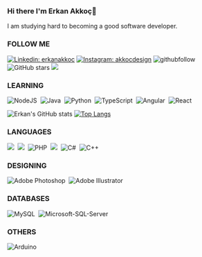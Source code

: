 ### Hi there I'm Erkan Akkoç👋
I am studying hard to becoming a good software developer.

### FOLLOW ME

[![Linkedin: erkanakkoc](https://img.shields.io/badge/-erkanakkoc-blue?style=flat-square&logo=Linkedin&logoColor=white&link=https://www.linkedin.com/in/erkanakkoc/)](https://www.linkedin.com/in/erkanakkoc/)
[![Instagram: akkocdesign](https://img.shields.io/badge/-akkocdesign-red?style=flat-square&logo=Instagram&logoColor=white&link=https://instagram.com/akkocdesign/)](https://instagram.com/akkocdesign/)
![githubfollow](https://img.shields.io/github/followers/erkanakkoc?label=Github&style=social)
![GitHub stars](https://img.shields.io/github/stars/erkanakkoc?style=social)
![](https://visitor-badge.glitch.me/badge?page_id=erkanakkoc.erkanakkoc)


### LEARNING
<img alt="NodeJS" src="https://img.shields.io/badge/node.js%20-%2343853D.svg?&style=for-the-badge&logo=node.js&logoColor=white"/>&nbsp;&nbsp;<img alt="Java" src="https://img.shields.io/badge/java-%23ED8B00.svg?&style=for-the-badge&logo=java&logoColor=white"/>&nbsp;&nbsp;<img alt="Python" src="https://img.shields.io/badge/python%20-%2314354C.svg?&style=for-the-badge&logo=python&logoColor=white"/>&nbsp;&nbsp;<img alt="TypeScript" src="https://img.shields.io/badge/typescript%20-%23007ACC.svg?&style=for-the-badge&logo=typescript&logoColor=white"/>&nbsp;&nbsp;<img alt="Angular" src="https://img.shields.io/badge/angular%20-%23DD0031.svg?&style=for-the-badge&logo=angular&logoColor=white"/>&nbsp;&nbsp;<img alt="React" src="https://img.shields.io/badge/react%20-%23007ACC.svg?&style=for-the-badge&logo=react&logoColor=white"/>&nbsp;&nbsp;

![Erkan's GitHub stats](https://github-readme-stats.vercel.app/api?username=erkanakkoc&show_icons=true&theme=algolia)
[![Top Langs](https://github-readme-stats.vercel.app/api/top-langs/?username=erkanakkoc&layout=compact)](https://github.com/anuraghazra/github-readme-stats)

### LANGUAGES

<img src="https://img.shields.io/badge/html5%20-%23e34f26.svg?&style=for-the-badge&logo=html5&logoColor=white" />&nbsp;&nbsp;<img src="https://img.shields.io/badge/css3%20-%231572B6.svg?&style=for-the-badge&logo=css3&logoColor=white" />&nbsp;&nbsp;<img alt="PHP" src="https://img.shields.io/badge/php-%23777BB4.svg?&style=for-the-badge&logo=php&logoColor=white"/>&nbsp;&nbsp;<img src="https://img.shields.io/badge/javascript%20-%23F7DF1E.svg?&style=for-the-badge&logo=javascript&logoColor=white" />&nbsp;&nbsp;<img alt="C#" src="https://img.shields.io/badge/c%23%20-%23239120.svg?&style=for-the-badge&logo=c-sharp&logoColor=white"/>&nbsp;&nbsp;<img alt="C++" src="https://img.shields.io/badge/c++%20-%2300599C.svg?&style=for-the-badge&logo=c%2B%2B&ogoColor=white"/>&nbsp;&nbsp;
</p>

### DESIGNING
<img alt="Adobe Photoshop" src="https://img.shields.io/badge/adobe%20photoshop%20-%2331A8FF.svg?&style=for-the-badge&logo=adobe%20photoshop&logoColor=white"/>&nbsp;&nbsp;<img alt="Adobe Illustrator" src="https://img.shields.io/badge/adobe%20illustrator%20-%23FF9A00.svg?&style=for-the-badge&logo=adobe%20illustrator&logoColor=white"/>&nbsp;&nbsp;

### DATABASES
<img alt="MySQL" src="https://img.shields.io/badge/mysql-%2300f.svg?&style=for-the-badge&logo=mysql&logoColor=white"/>&nbsp;&nbsp;<img alt="Microsoft-SQL-Server" src="https://img.shields.io/badge/microsoftsqlserver-%23DD0031.svg?&style=for-the-badge&logo=microsoft-sql-server&logoColor=white"/>

### OTHERS
<img alt="Arduino" src="https://img.shields.io/badge/-Arduino-00979D?style=for-the-badge&logo=Arduino&logoColor=white"/>

<!--
<br/>
[![willianrod's wakatime stats](https://github-readme-stats.vercel.app/api/wakatime?username=erkanakkoc)](https://github.com/anuraghazra/github-readme-stats)




**erkanakkoc/erkanakkoc** is a ✨ _special_ ✨ repository because its `README.md` (this file) appears on your GitHub profile.

Here are some ideas to get you started:

- 🔭 I’m currently working on ...
- 🌱 I’m currently learning ...
- 👯 I’m looking to collaborate on ...
- 🤔 I’m looking for help with ...
- 💬 Ask me about ...
- 📫 How to reach me: ...
- 😄 Pronouns: ...
- ⚡ Fun fact: ...
-->
